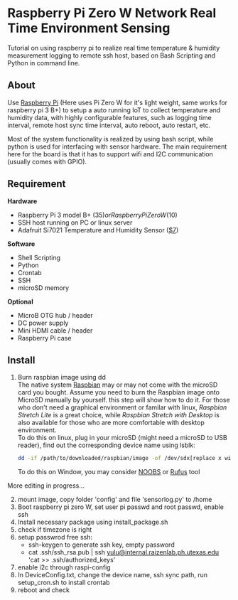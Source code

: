 # Raspberry Pi Zero W Network Real Time Environment Sensing  
Tutorial on using raspberry pi to realize real time temperature & humidity measurement logging to remote ssh host, based on Bash Scripting and Python in command line. 

## About  
Use [Raspberry Pi](https://en.wikipedia.org/wiki/Raspberry_Pi) (Here uses Pi Zero W for it's light weight, same works for raspberry pi 3 B+) to setup a auto running IoT to collect temperature and humidity data, with highly configurable features, such as logging time interval, remote host sync time interval, auto reboot, auto restart, etc.  

Most of the system functionality is realized by using bash script, while python is used for interfacing with sensor hardware. The main requirement here for the board is that it has to support wifi and I2C communication (usually comes with GPIO).

## Requirement  
**Hardware**  
+ Raspberry Pi 3 model B+ ($35) or Raspberry Pi Zero W ($10)
+ SSH host running on PC or linux server
+ Adafruit Si7021 Temperature and Humidity Sensor ([$7](https://www.adafruit.com/product/3251))

**Software**  
+ Shell Scripting 
+ Python 
+ Crontab 
+ SSH 
+ microSD memory

**Optional**  
+ MicroB OTG hub / header
+ DC power supply 
+ Mini HDMI cable / header 
+ Raspberry Pi case 


## Install 
1. Burn raspbian image using dd  
   The native system [Raspbian](https://www.raspberrypi.org/downloads/raspbian/) may or may not come with the microSD card you bought. Assume you need to burn the Raspbian image onto MicroSD manually by yourself. this step will show how to do it.  For those who don't need a graphical environment or familar with linux, *Raspbian Stretch Lite* is a great choice, while *Raspbian Stretch with Desktop* is also available for those who are more comfortable with desktop environment.   
   To do this on linux, plug in your microSD (might need a microSD to USB reader), find out the corresponding device name using lsblk:  
   
   ```bash
   dd -if /path/to/downloaded/raspbian/image -of /dev/sdx[replace x with real device name -bs 4M -status progress -oflag sync
   ```
   To do this on Window, you may consider [NOOBS](https://www.raspberrypi.org/downloads/noobs/) or [Rufus](http://rufus.akeo.ie/) tool  



More editing in progress...   



2. mount image, copy folder 'config' and file 'sensorlog.py' to /home
3. Boot raspberry pi zero W, set user pi passwd and root passwd, enable ssh
4. Install necessary package using install_package.sh
5. check if timezone is right 
6. setup passwrod free ssh:
   + ssh-keygen to generate ssh key, empty password
   + cat .ssh/ssh_rsa.pub | ssh yulu@internal.raizenlab.ph.utexas.edu 'cat >> .ssh/authorized_keys'
7. enable i2c through raspi-config   
8. In DeviceConfig.txt, change the device name, ssh sync path, run setup_cron.sh to install crontab
9. reboot and check 

